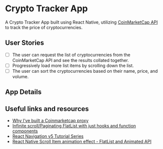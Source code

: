 # Crypto Tracker App

A Crypto Tracker App built using React Native, utilizing [CoinMarketCap API](https://coinmarketcap.com/api/documentation/v1/#tag/exchange) to track the price of cryptocurrencies.
## User Stories

- [ ] The user can request the list of cryptocurrencies from the CoinMarketCap API and see the results collated together.
- [ ] Progressively load more list items by scrolling down the list.
- [ ] The user can sort the cryptocurrencies based on their name, price, and volume.

## App Details

## Useful links and resources
- [Why I’ve built a Coinmarketcap proxy](https://medium.com/@theBliz/why-ive-built-a-coinmarketcap-proxy-e06c898b5765)
- [Infinite scroll/Paginating FlatList with just hooks and function components](https://medium.com/@srbkrishnan/infinite-scroll-pagination-in-flatlist-with-hooks-and-function-components-c9c08bba23a8)
- [React Navigation v5 Tutorial Series](https://www.youtube.com/playlist?list=PLQWFhX-gwJbmmqcP-9zMXBaxQbGKfIJY2)
- [React Native Scroll Item animation effect - FlatList and Animated API](https://www.youtube.com/watch?v=F8x-dyIsrJ8)
